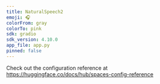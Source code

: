 ```yaml
---
title: NaturalSpeech2
emoji: 🎧
colorFrom: gray
colorTo: pink
sdk: gradio
sdk_version: 4.10.0
app_file: app.py
pinned: false
---
```


Check out the configuration reference at https://huggingface.co/docs/hub/spaces-config-reference
